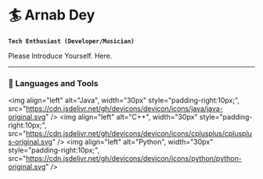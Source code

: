 #   🏄 Arnab Dey

**`Tech Enthusiast (Developer/Musician)`**

Please Introduce Yourself. Here.

---

### 💼  Languages and Tools

<img align="left" alt="Java", width="30px" style="padding-right:10px;", src="https://cdn.jsdelivr.net/gh/devicons/devicon/icons/java/java-original.svg" />
<img align="left" alt="C++", width="30px" style="padding-right:10px;", src="https://cdn.jsdelivr.net/gh/devicons/devicon/icons/cplusplus/cplusplus-original.svg" />
<img align="left" alt="Python", width="30px" style="padding-right:10px;", src="https://cdn.jsdelivr.net/gh/devicons/devicon/icons/python/python-original.svg" />

<!--
**AndySama79/AndySama79** is a ✨ _special_ ✨ repository because its `README.md` (this file) appears on your GitHub profile.

Here are some ideas to get you started:

- 🔭 I’m currently working on ...
- 🌱 I’m currently learning ...
- 👯 I’m looking to collaborate on ...
- 🤔 I’m looking for help with ...
- 💬 Ask me about ...
- 📫 How to reach me: ...
- 😄 Pronouns: ...
- ⚡ Fun fact: ...
-->
